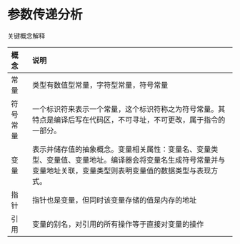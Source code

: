# 参数传递分析
关键概念解释

| 概念 | 说明 |
| :--- | :--- |
| 常量 | 类型有数值型常量，字符型常量，符号常量 |
| 符号常量 | 一个标识符来表示一个常量，这个标识符称之为符号常量。其特点是编译后写在代码区，不可寻址，不可更改，属于指令的一部分。 |
| 变量 | 表示并储存值的抽象概念。变量相关属性：变量名、变量类型、变量值、变量地址。编译器会将变量名生成符号常量并与变量地址关联，变量类型则表明变量值的数据类型与表现方式。 |
| 指针 | 指针也是变量，但同时该变量存储的值是内存的地址 |
| 引用 | 变量的别名，对引用的所有操作等于直接对变量的操作 |  
